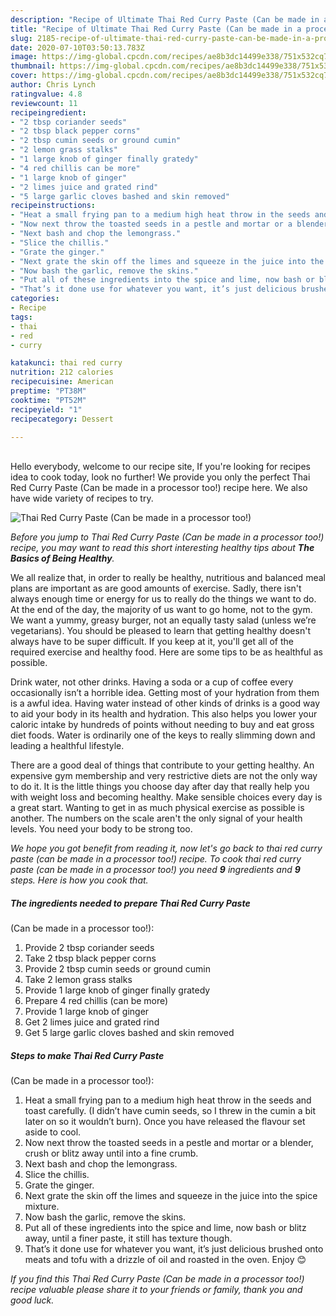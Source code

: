 ```yaml
---
description: "Recipe of Ultimate Thai Red Curry Paste (Can be made in a processor too!)"
title: "Recipe of Ultimate Thai Red Curry Paste (Can be made in a processor too!)"
slug: 2185-recipe-of-ultimate-thai-red-curry-paste-can-be-made-in-a-processor-too
date: 2020-07-10T03:50:13.783Z
image: https://img-global.cpcdn.com/recipes/ae8b3dc14499e338/751x532cq70/thai-red-curry-paste-can-be-made-in-a-processor-too-recipe-main-photo.jpg
thumbnail: https://img-global.cpcdn.com/recipes/ae8b3dc14499e338/751x532cq70/thai-red-curry-paste-can-be-made-in-a-processor-too-recipe-main-photo.jpg
cover: https://img-global.cpcdn.com/recipes/ae8b3dc14499e338/751x532cq70/thai-red-curry-paste-can-be-made-in-a-processor-too-recipe-main-photo.jpg
author: Chris Lynch
ratingvalue: 4.8
reviewcount: 11
recipeingredient:
- "2 tbsp coriander seeds"
- "2 tbsp black pepper corns"
- "2 tbsp cumin seeds or ground cumin"
- "2 lemon grass stalks"
- "1 large knob of ginger finally gratedy"
- "4 red chillis can be more"
- "1 large knob of ginger"
- "2 limes juice and grated rind"
- "5 large garlic cloves bashed and skin removed"
recipeinstructions:
- "Heat a small frying pan to a medium high heat throw in the seeds and toast carefully. (I didn’t have cumin seeds, so I threw in the cumin a bit later on so it wouldn’t burn). Once you have released the flavour set aside to cool."
- "Now next throw the toasted seeds in a pestle and mortar or a blender, crush or blitz away until into a fine crumb."
- "Next bash and chop the lemongrass."
- "Slice the chillis."
- "Grate the ginger."
- "Next grate the skin off the limes and squeeze in the juice into the spice mixture."
- "Now bash the garlic, remove the skins."
- "Put all of these ingredients into the spice and lime, now bash or blitz away, until a finer paste, it still has texture though."
- "That’s it done use for whatever you want, it’s just delicious brushed onto meats and tofu with a drizzle of oil and roasted in the oven. Enjoy 😊"
categories:
- Recipe
tags:
- thai
- red
- curry

katakunci: thai red curry 
nutrition: 212 calories
recipecuisine: American
preptime: "PT38M"
cooktime: "PT52M"
recipeyield: "1"
recipecategory: Dessert

---
```

<br>
Hello everybody, welcome to our recipe site, If you're looking for recipes idea to cook today, look no further! We provide you only the perfect Thai Red Curry Paste
(Can be made in a processor too!) recipe here. We also have wide variety of recipes to try.
<br>


![Thai Red Curry Paste
(Can be made in a processor too!)](https://img-global.cpcdn.com/recipes/ae8b3dc14499e338/751x532cq70/thai-red-curry-paste-can-be-made-in-a-processor-too-recipe-main-photo.jpg)

<i>Before you jump to Thai Red Curry Paste
(Can be made in a processor too!) recipe, you may want to read this short interesting healthy tips about <strong>The Basics of Being Healthy</strong>.</i>

We all realize that, in order to really be healthy, nutritious and balanced meal plans are important as are good amounts of exercise. Sadly, there isn't always enough time or energy for us to really do the things we want to do. At the end of the day, the majority of us want to go home, not to the gym. We want a yummy, greasy burger, not an equally tasty salad (unless we’re vegetarians). You should be pleased to learn that getting healthy doesn't always have to be super difficult. If you keep at it, you'll get all of the required exercise and healthy food. Here are some tips to be as healthful as possible.

Drink water, not other drinks. Having a soda or a cup of coffee every occasionally isn’t a horrible idea. Getting most of your hydration from them is a awful idea. Having water instead of other kinds of drinks is a good way to aid your body in its health and hydration. This also helps you lower your caloric intake by hundreds of points without needing to buy and eat gross diet foods. Water is ordinarily one of the keys to really slimming down and leading a healthful lifestyle.

There are a good deal of things that contribute to your getting healthy. An expensive gym membership and very restrictive diets are not the only way to do it. It is the little things you choose day after day that really help you with weight loss and becoming healthy. Make sensible choices every day is a great start. Wanting to get in as much physical exercise as possible is another. The numbers on the scale aren't the only signal of your health levels. You need your body to be strong too. 


<i>We hope you got benefit from reading it, now let's go back to thai red curry paste
(can be made in a processor too!) recipe. To cook thai red curry paste
(can be made in a processor too!) you need <strong>9</strong> ingredients and <strong>9</strong> steps. Here is how you cook that.
</i>

##### The ingredients needed to prepare Thai Red Curry Paste
(Can be made in a processor too!):

1. Provide 2 tbsp coriander seeds
1. Take 2 tbsp black pepper corns
1. Provide 2 tbsp cumin seeds or ground cumin
1. Take 2 lemon grass stalks
1. Provide 1 large knob of ginger finally gratedy
1. Prepare 4 red chillis (can be more)
1. Provide 1 large knob of ginger
1. Get 2 limes juice and grated rind
1. Get 5 large garlic cloves bashed and skin removed


##### Steps to make Thai Red Curry Paste
(Can be made in a processor too!):

1. Heat a small frying pan to a medium high heat throw in the seeds and toast carefully. (I didn’t have cumin seeds, so I threw in the cumin a bit later on so it wouldn’t burn). Once you have released the flavour set aside to cool.
1. Now next throw the toasted seeds in a pestle and mortar or a blender, crush or blitz away until into a fine crumb.
1. Next bash and chop the lemongrass.
1. Slice the chillis.
1. Grate the ginger.
1. Next grate the skin off the limes and squeeze in the juice into the spice mixture.
1. Now bash the garlic, remove the skins.
1. Put all of these ingredients into the spice and lime, now bash or blitz away, until a finer paste, it still has texture though.
1. That’s it done use for whatever you want, it’s just delicious brushed onto meats and tofu with a drizzle of oil and roasted in the oven. Enjoy 😊


<i>If you find this Thai Red Curry Paste
(Can be made in a processor too!) recipe valuable please share it to your friends or family, thank you and good luck.</i>
